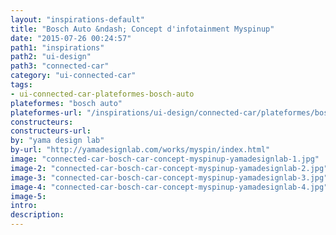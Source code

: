 ```yaml
---
layout: "inspirations-default"
title: "Bosch Auto &ndash; Concept d'infotainment Myspinup"
date: "2015-07-26 00:24:57"
path1: "inspirations"
path2: "ui-design"
path3: "connected-car"
category: "ui-connected-car"
tags:
- ui-connected-car-plateformes-bosch-auto
plateformes: "bosch auto"
plateformes-url: "/inspirations/ui-design/connected-car/plateformes/bosch-auto/"
constructeurs:
constructeurs-url:
by: "yama design lab"
by-url: "http://yamadesignlab.com/works/myspin/index.html"
image: "connected-car-bosch-car-concept-myspinup-yamadesignlab-1.jpg"
image-2: "connected-car-bosch-car-concept-myspinup-yamadesignlab-2.jpg"
image-3: "connected-car-bosch-car-concept-myspinup-yamadesignlab-3.jpg"
image-4: "connected-car-bosch-car-concept-myspinup-yamadesignlab-4.jpg"
image-5:
intro:
description:
---
```


